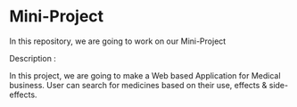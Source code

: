 # Mini-Project
In this repository, we are going to work on our Mini-Project

Description :

In this project, we are going to make a Web based Application for Medical business.
User can search for medicines based on their use, effects & side-effects.